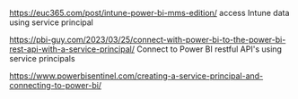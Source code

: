 https://euc365.com/post/intune-power-bi-mms-edition/
access Intune data using service principal 

https://pbi-guy.com/2023/03/25/connect-with-power-bi-to-the-power-bi-rest-api-with-a-service-principal/
Connect to Power BI restful API's using service principals

https://www.powerbisentinel.com/creating-a-service-principal-and-connecting-to-power-bi/

